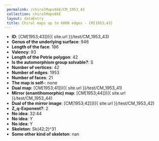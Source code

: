 ```yaml
--- 
 permalink: /chiralMaps6kE/CM_1953_43 
 collection: chiralMaps6kE
 layout: dataEntry
 title: Chiral maps up to 6000 edges - CM[1953;43]
---
```


- **ID**: [CM[1953;43]]({{ site.url }}/test/CM_1953_43)
- **Genus of the underlying surface**: 946
- **Length of the face**: 186
- **Valency**: 93
- **Length of the Petrie polygon**: 42
- **Is the automorphism group solvable?**: S
- **Number of vertices**: 42
- **Number of edges**: 1953
- **Number of faces**: 21
- **The map is self-**: none
- **Dual map**: [CM[1953;41]]({{ site.url }}/test/CM_1953_41)
- **Mirror (enantihomorphic) map**: [CM[1953;44]]({{ site.url }}/test/CM_1953_44)
- **Dual of the mirror image**: [CM[1953;42]]({{ site.url }}/test/CM_1953_42)
- **Z_q-Exponent?**: 2
- **No idea**:  32:44
- **No idea**: Y
- **No idea**: Y
- **Skeleton**: Sk(42;2)^31
- **Some other kind of skeleton**: nan
